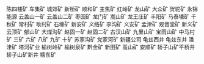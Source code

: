 陈四楼矿
车集矿
城郊矿
新桥矿
顺和矿
主焦矿
红岭矿
龙山矿
大众矿
贺驼矿
永锦能源
云盖山一矿
云盖山二矿
枣园矿
龙门矿
嵩山矿
龙王庄矿
丰阳矿
马泰壕矿
千秋矿
常村矿
耿村矿
石壕矿
新安矿
义络矿
李沟矿
义安矿
孟津矿
观音堂矿
新义矿
云顶矿
郁山矿
大煤沟矿
赵固一矿
赵固二矿
古汉山矿
九里山矿
宝雨山矿
中马村矿
三矿
六矿
八矿
九矿
十矿
苏家沟矿
党家河矿
新疆公司
龟兹西井
龟兹东井
潘津矿
塔河矿业
榆树岭矿
榆树泉矿
黔金矿
新田矿
高山矿
安顺矿
轿子山矿平桥井
轿子山矿新井
糯东矿